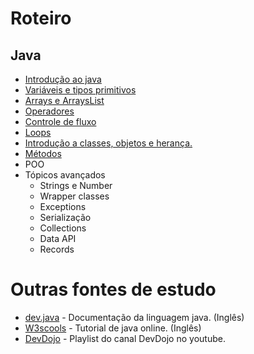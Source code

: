 
# Roteiro 
## Java
 - [Introdução ao java](./doc/introducao-ao-java.md) 
 - [Variáveis e tipos primitivos](./doc/variaveis-tipos-primitivos.md)
 - [Arrays e ArraysList](./doc/java/arrays-arrayslist.md)
 - [Operadores](./doc/java/operadores.md)
 - [Controle de fluxo](./doc/java/controle-de-fluxo.md)
 - [Loops](./doc/java/arrays-arrayslist.md)
 - [Introdução a classes, objetos e herança.](./doc/introducao-classes-objetos-heranca.md)
 - [Métodos](./doc/java/metodos.md)
 - POO
 - Tópicos avançados
   - Strings e Number
   - Wrapper classes
   - Exceptions
   - Serialização
   - Collections
   - Data API
   - Records
  
# Outras fontes de estudo 
- [dev.java](dev.java) - Documentação da linguagem java. (Inglês)
- [W3scools](https://www.w3schools.com/java/) - Tutorial de java online. (Inglês)
- [DevDojo](https://www.youtube.com/watch?v=VKjFuX91G5Q&list=PL62G310vn6nFIsOCC0H-C2infYgwm8SWW&pp=0gcJCV8EOCosWNin) - Playlist do canal DevDojo no youtube.
